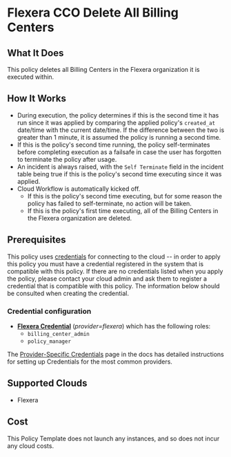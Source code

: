 # Flexera CCO Delete All Billing Centers

## What It Does

This policy deletes all Billing Centers in the Flexera organization it is executed within.

## How It Works

- During execution, the policy determines if this is the second time it has run since it was applied by comparing the applied policy's `created_at` date/time with the current date/time. If the difference between the two is greater than 1 minute, it is assumed the policy is running a second time.
- If this is the policy's second time running, the policy self-terminates before completing execution as a failsafe in case the user has forgotten to terminate the policy after usage.
- An incident is always raised, with the `Self Terminate` field in the incident table being true if this is the policy's second time executing since it was applied.
- Cloud Workflow is automatically kicked off.
  - If this is the policy's second time executing, but for some reason the policy has failed to self-terminate, no action will be taken.
  - If this is the policy's first time executing, all of the Billing Centers in the Flexera organization are deleted.

## Prerequisites

This policy uses [credentials](https://docs.flexera.com/flexera/EN/Automation/ManagingCredentialsExternal.htm) for connecting to the cloud -- in order to apply this policy you must have a credential registered in the system that is compatible with this policy. If there are no credentials listed when you apply the policy, please contact your cloud admin and ask them to register a credential that is compatible with this policy. The information below should be consulted when creating the credential.

### Credential configuration

- [**Flexera Credential**](https://docs.flexera.com/flexera/EN/Automation/ProviderCredentials.htm) (*provider=flexera*) which has the following roles:
  - `billing_center_admin`
  - `policy_manager`

The [Provider-Specific Credentials](https://docs.flexera.com/flexera/EN/Automation/ProviderCredentials.htm) page in the docs has detailed instructions for setting up Credentials for the most common providers.

## Supported Clouds

- Flexera

## Cost

This Policy Template does not launch any instances, and so does not incur any cloud costs.

